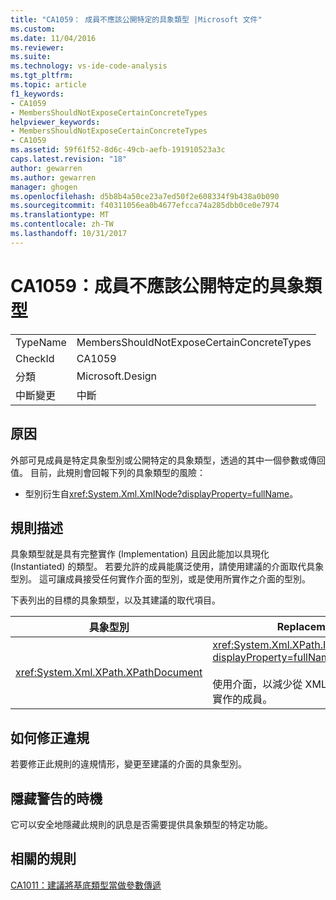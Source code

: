 ```yaml
---
title: "CA1059： 成員不應該公開特定的具象類型 |Microsoft 文件"
ms.custom: 
ms.date: 11/04/2016
ms.reviewer: 
ms.suite: 
ms.technology: vs-ide-code-analysis
ms.tgt_pltfrm: 
ms.topic: article
f1_keywords:
- CA1059
- MembersShouldNotExposeCertainConcreteTypes
helpviewer_keywords:
- MembersShouldNotExposeCertainConcreteTypes
- CA1059
ms.assetid: 59f61f52-8d6c-49cb-aefb-191910523a3c
caps.latest.revision: "18"
author: gewarren
ms.author: gewarren
manager: ghogen
ms.openlocfilehash: d5b8b4a50ce23a7ed50f2e608334f9b438a0b090
ms.sourcegitcommit: f40311056ea0b4677efcca74a285dbb0ce0e7974
ms.translationtype: MT
ms.contentlocale: zh-TW
ms.lasthandoff: 10/31/2017
---
```

# <a name="ca1059-members-should-not-expose-certain-concrete-types"></a>CA1059：成員不應該公開特定的具象類型
|||  
|-|-|  
|TypeName|MembersShouldNotExposeCertainConcreteTypes|  
|CheckId|CA1059|  
|分類|Microsoft.Design|  
|中斷變更|中斷|  
  
## <a name="cause"></a>原因  
 外部可見成員是特定具象型別或公開特定的具象類型，透過的其中一個參數或傳回值。 目前，此規則會回報下列的具象類型的風險：  
  
-   型別衍生自<xref:System.Xml.XmlNode?displayProperty=fullName>。  
  
## <a name="rule-description"></a>規則描述  
 具象類型就是具有完整實作 (Implementation) 且因此能加以具現化 (Instantiated) 的類型。 若要允許的成員能廣泛使用，請使用建議的介面取代具象型別。 這可讓成員接受任何實作介面的型別，或是使用所實作之介面的型別。  
  
 下表列出的目標的具象類型，以及其建議的取代項目。  
  
|具象型別|Replacement|  
|-------------------|-----------------|  
|<xref:System.Xml.XPath.XPathDocument>|<xref:System.Xml.XPath.IXPathNavigable?displayProperty=fullName>.<br /><br /> 使用介面，以減少從 XML 資料來源的特定實作的成員。|  
  
## <a name="how-to-fix-violations"></a>如何修正違規  
 若要修正此規則的違規情形，變更至建議的介面的具象型別。  
  
## <a name="when-to-suppress-warnings"></a>隱藏警告的時機  
 它可以安全地隱藏此規則的訊息是否需要提供具象類型的特定功能。  
  
## <a name="related-rules"></a>相關的規則  
 [CA1011：建議將基底類型當做參數傳遞](../code-quality/ca1011-consider-passing-base-types-as-parameters.md)